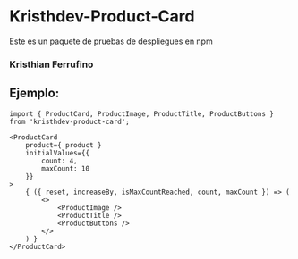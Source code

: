 # Kristhdev-Product-Card

Este es un paquete de pruebas de despliegues en npm

### Kristhian Ferrufino

## Ejemplo:


```
import { ProductCard, ProductImage, ProductTitle, ProductButtons } from 'kristhdev-product-card';
```

```
<ProductCard
    product={ product }
    initialValues={{
        count: 4,
        maxCount: 10
    }}
>
    { ({ reset, increaseBy, isMaxCountReached, count, maxCount }) => (
        <>
            <ProductImage />
            <ProductTitle />
            <ProductButtons />
        </>
    ) }
</ProductCard>
```